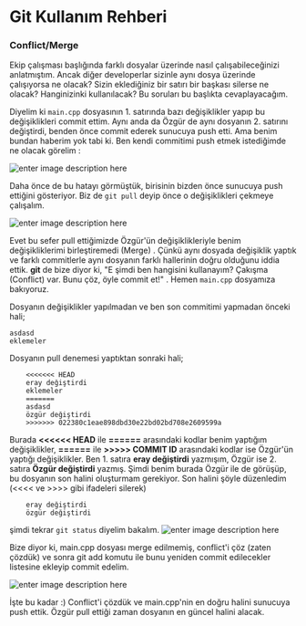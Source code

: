 # Git Kullanım Rehberi

### Conflict/Merge

Ekip çalışması başlığında farklı dosyalar üzerinde nasıl çalışabileceğinizi anlatmıştım. Ancak diğer developerlar sizinle aynı dosya üzerinde çalışıyorsa ne olacak? Sizin eklediğiniz bir satırı bir başkası silerse ne olacak? Hanginizinki kullanılacak? Bu soruları bu başlıkta cevaplayacağım. 

Diyelim ki `main.cpp` dosyasının 1. satırında bazı değişiklikler yapıp bu değişiklikleri commit ettim. Aynı anda da Özgür de aynı dosyanın 2. satırını değiştirdi, benden önce commit ederek sunucuya push etti. Ama benim bundan haberim yok tabi ki. Ben kendi commitimi push etmek istediğimde ne olacak görelim :

![enter image description here][14]

Daha önce de bu hatayı görmüştük, birisinin bizden önce sunucuya push ettiğini gösteriyor. Biz de `git pull` deyip önce o değişiklikleri çekmeye çalışalım.

![enter image description here][15]

Evet bu sefer pull ettiğimizde Özgür'ün değişiklikleriyle benim değişikliklerimi birleştiremedi (Merge) . Çünkü aynı dosyada değişiklik yaptık ve farklı commitlerle aynı dosyanın farklı hallerinin doğru olduğunu iddia ettik. **git** de bize diyor ki, "E şimdi ben hangisini kullanayım? Çakışma (Conflict) var. Bunu çöz, öyle commit et!" . Hemen `main.cpp` dosyamıza bakıyoruz.

Dosyanın değişiklikler yapılmadan ve ben son commitimi yapmadan önceki hali;

```
asdasd
eklemeler
```

Dosyanın pull denemesi yaptıktan sonraki hali;

```
    <<<<<<< HEAD
    eray değiştirdi
    eklemeler
    =======
    asdasd
    özgür değiştirdi
    >>>>>>> 022380c1eae898dbd30e22bd02bd708e2609599a
```

Burada **<<<<<< HEAD** ile **======** arasındaki kodlar benim yaptığım değişiklikler, **======** ile **>>>>> COMMIT ID** arasındaki kodlar ise Özgür'ün yaptığı değişiklikler. Ben 1. satıra **eray değiştirdi** yazmışım, Özgür ise 2. satıra **Özgür değiştirdi** yazmış. Şimdi benim burada Özgür ile de görüşüp, bu dosyanın son halini oluşturmam gerekiyor. Son halini şöyle düzenledim (<<<< ve >>>> gibi ifadeleri silerek)

```
    eray değiştirdi
    özgür değiştirdi
```

şimdi tekrar `git status` diyelim bakalım.
![enter image description here][16]

Bize diyor ki, main.cpp dosyası merge edilmemiş, conflict'i çöz (zaten çözdük) ve sonra git add komutu ile bunu yeniden commit edilecekler listesine ekleyip commit edelim.

![enter image description here][17]

İşte bu kadar :) Conflict'i çözdük ve main.cpp'nin en doğru halini sunucuya push ettik. Özgür pull ettiği zaman dosyanın en güncel halini alacak.

  [14]: http://i.imgur.com/B7p67vM.png
  [15]: http://i.imgur.com/eUDoWl8.png
  [16]: http://i.imgur.com/6Gn6oHm.png
  [17]: http://i.imgur.com/6rg1Yys.png
  